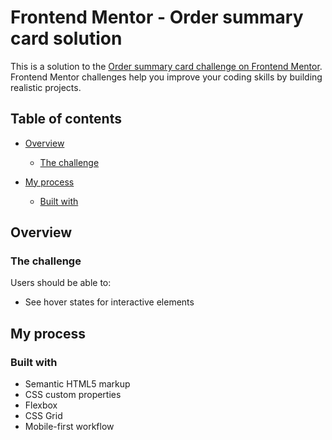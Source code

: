 # Frontend Mentor - Order summary card solution

This is a solution to the [Order summary card challenge on Frontend Mentor](https://www.frontendmentor.io/challenges/order-summary-component-QlPmajDUj). Frontend Mentor challenges help you improve your coding skills by building realistic projects. 

## Table of contents

- [Overview](#overview)
  - [The challenge](#the-challenge)

- [My process](#my-process)
  - [Built with](#built-with)


## Overview

### The challenge

Users should be able to:

- See hover states for interactive elements



## My process

### Built with

- Semantic HTML5 markup
- CSS custom properties
- Flexbox
- CSS Grid
- Mobile-first workflow




